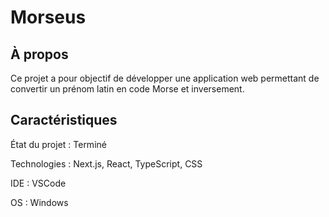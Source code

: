 # Morseus

## À propos

Ce projet a pour objectif de développer une application web permettant de convertir un prénom latin en code Morse et inversement.

## Caractéristiques

État du projet : Terminé

Technologies : Next.js, React, TypeScript, CSS

IDE : VSCode

OS : Windows

